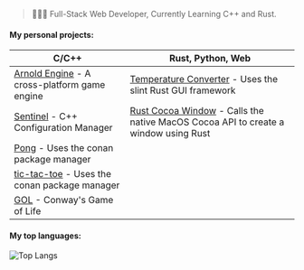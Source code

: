 > 👨🏻‍💻 Full-Stack Web Developer, Currently Learning C++ and Rust.

#### My personal projects:

| C/C++ | Rust, Python, Web |
|-----|-------|
| [Arnold Engine](https://github.com/DavidJCottrell/ArnoldEngine) - A cross-platform game engine | [Temperature Converter](https://github.com/DavidJCottrell/temperature-converter) - Uses the slint Rust GUI framework | 
| [Sentinel](https://github.com/DavidJCottrell/Sentinel) - C++ Configuration Manager | [Rust Cocoa Window](https://github.com/DavidJCottrell/rust-cocoa-window) - Calls the native MacOS Cocoa API to create a window using Rust |
| [Pong](https://github.com/DavidJCottrell/pong) - Uses the conan package manager  | |
| [tic-tac-toe](https://github.com/DavidJCottrell/tic-tac-toe) - Uses the conan package manager | |
| [GOL](https://github.com/DavidJCottrell/GOL) - Conway's Game of Life | |

#### My top languages:

![Top Langs](https://github-readme-stats.vercel.app/api/top-langs/?username=davidjcottrell&exclude_repo=stroke-prediction-model,digit-predictor&theme=tokyonight&layout=compact)
